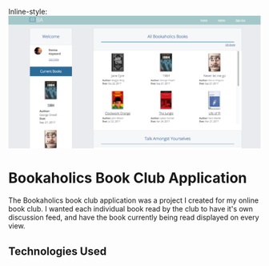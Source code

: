 Inline-style:
![alt text](https://github.com/ErinBlack/bookaholics-book-club/blob/master/public/images/front-page.jpg "Bookaholics Home Page")


# Bookaholics Book Club Application
The Bookaholics book club application was a project I created for my online book club. I wanted each individual book read by the club to have it's own discussion feed, and have the book currently being read displayed on every view.

## Technologies Used
